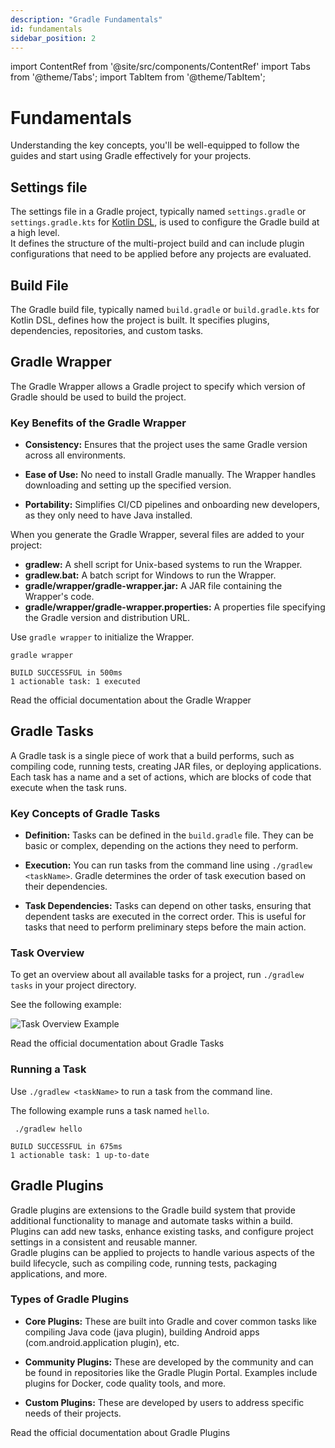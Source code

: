 ```yaml
---
description: "Gradle Fundamentals"
id: fundamentals
sidebar_position: 2
---
```


import ContentRef from '@site/src/components/ContentRef'
import Tabs from '@theme/Tabs';
import TabItem from '@theme/TabItem';

# Fundamentals

Understanding the key concepts, you'll be well-equipped to follow the guides and start using Gradle effectively for your projects.

## Settings file

The settings file in a Gradle project, typically named `settings.gradle` or `settings.gradle.kts` for [Kotlin DSL](https://docs.gradle.org/current/userguide/kotlin_dsl.html "Link to the Kotlin DSL docs"),
is used to configure the Gradle build at a high level.<br />
It defines the structure of the multi-project build and can include plugin configurations that need to be applied before any projects are evaluated.

## Build File

The Gradle build file, typically named `build.gradle` or `build.gradle.kts` for Kotlin DSL, defines how the project is built.
It specifies plugins, dependencies, repositories, and custom tasks.

## Gradle Wrapper

The Gradle Wrapper allows a Gradle project to specify which version of Gradle should be used to build the project.<br />

<h3>Key Benefits of the Gradle Wrapper</h3>

- **Consistency:** Ensures that the project uses the same Gradle version across all environments.

- **Ease of Use:** No need to install Gradle manually. The Wrapper handles downloading and setting up the specified version.

- **Portability:** Simplifies CI/CD pipelines and onboarding new developers, as they only need to have Java installed.

When you generate the Gradle Wrapper, several files are added to your project:

- **gradlew:** A shell script for Unix-based systems to run the Wrapper.
- **gradlew.bat:** A batch script for Windows to run the Wrapper.
- **gradle/wrapper/gradle-wrapper.jar:** A JAR file containing the Wrapper's code.
- **gradle/wrapper/gradle-wrapper.properties:** A properties file specifying the Gradle version and distribution URL.

Use `gradle wrapper` to initialize the Wrapper.

<Tabs>
<TabItem value="Command">

```shell title="CLI"
gradle wrapper
```

</TabItem>
<TabItem value="Output">

```shell title="Output"
BUILD SUCCESSFUL in 500ms
1 actionable task: 1 executed
```

</TabItem>
</Tabs>

<ContentRef url="https://docs.gradle.org/current/userguide/gradle_wrapper.html">Read the official documentation about the Gradle Wrapper</ContentRef>

## Gradle Tasks

<!-- vale off -->

A Gradle task is a single piece of work that a build performs, such as compiling code, running tests, creating JAR files, or deploying applications.
Each task has a name and a set of actions, which are blocks of code that execute when the task runs.

<!-- vale on -->

<h3>Key Concepts of Gradle Tasks</h3>

- **Definition:** Tasks can be defined in the `build.gradle` file. They can be basic or complex, depending on the actions they need to perform.

- **Execution:** You can run tasks from the command line using `./gradlew <taskName>`. Gradle determines the order of task execution based on their dependencies.

- **Task Dependencies:** Tasks can depend on other tasks, ensuring that dependent tasks are executed in the correct order. This is useful for tasks that need to perform preliminary steps before the main action.

### Task Overview

To get an overview about all available tasks for a project, run `./gradlew tasks` in your project directory.

See the following example:

![Task Overview Example](/img/gradle-tasks-example.png)

<ContentRef url="https://docs.gradle.org/current/userguide/tutorial_using_tasks.html">Read the official documentation about Gradle Tasks</ContentRef>

### Running a Task

Use `./gradlew <taskName>` to run a task from the command line.

The following example runs a task named `hello`.

<Tabs>
<TabItem value="Command">

```shell title="CLI"
 ./gradlew hello
 ```

</TabItem>

<TabItem value="Output">

```shell
BUILD SUCCESSFUL in 675ms
1 actionable task: 1 up-to-date
```

</TabItem>
</Tabs>

## Gradle Plugins

Gradle plugins are extensions to the Gradle build system that provide additional functionality to manage and automate tasks within a build.
Plugins can add new tasks, enhance existing tasks, and configure project settings in a consistent and reusable manner.<br />
Gradle plugins can be applied to projects to handle various aspects of the build lifecycle, such as compiling code, running tests, packaging applications, and more.

<h3>Types of Gradle Plugins</h3>

- **Core Plugins:** These are built into Gradle and cover common tasks like compiling Java code (java plugin), building Android apps (com.android.application plugin), etc.

- **Community Plugins:** These are developed by the community and can be found in repositories like the Gradle Plugin Portal. Examples include plugins for Docker, code quality tools, and more.

- **Custom Plugins:** These are developed by users to address specific needs of their projects.

<ContentRef url="https://docs.gradle.org/current/userguide/custom_plugins.html">Read the official documentation about Gradle Plugins</ContentRef>
